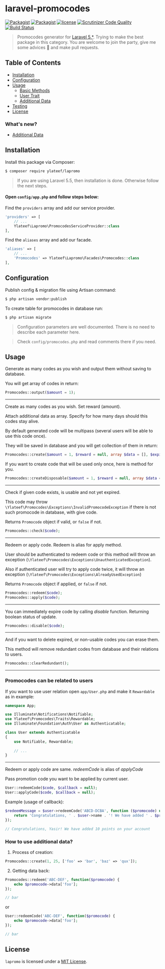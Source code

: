 # laravel-promocodes

[![Packagist](https://img.shields.io/packagist/v/zYlateef/promocodes.svg)](https://packagist.org/packages/zYlateef/promocodes)
[![Packagist](https://img.shields.io/packagist/dt/zYlateef/promocodes.svg)](https://packagist.org/packages/zYlateef/promocodes)
[![license](https://img.shields.io/github/license/zYlateef/promocodes.svg)](https://packagist.org/packages/zYlateef/promocodes)
[![Scrutinizer Code Quality](https://scrutinizer-ci.com/g/zYlateef/laravel-promocodes/badges/quality-score.png?b=master)](https://scrutinizer-ci.com/g/zYlateef/laravel-promocodes/?branch=master)
[![Build Status](https://scrutinizer-ci.com/g/zYlateef/laravel-promocodes/badges/build.png?b=master)](https://scrutinizer-ci.com/g/zYlateef/laravel-promocodes/build-status/master)

> Promocodes generator for [Laravel 5.*](http://laravel.com/). Trying to make the best package in this category. You are welcome to join the party, give me some advices :tada: and make pull requests.

## Table of Contents
- [Installation](#installation)
- [Configuration](#configuration)
- [Usage](#usage)
    - [Basic Methods](#usage)
    - [User Trait](#promocodes-can-be-related-to-users)
    - [Additional Data](#how-to-use-additional-data)
- [Testing](#testing)
- [License](#license)

### What's new?
- [Additional Data](#how-to-use-additional-data)

## Installation

Install this package via Composer:
```bash
$ composer require ylateef/lapromo
```

> If you are using Laravel 5.5, then installation is done. Otherwise follow the next steps.

#### Open `config/app.php` and follow steps below:

Find the `providers` array and add our service provider.

```php
'providers' => [
    // ...
    Ylateef\Lapromo\PromocodesServiceProvider::class
],
```

Find the `aliases` array and add our facade.

```php
'aliases' => [
    // ...
    'Promocodes' => Ylateef\Lapromo\Facades\Promocodes::class
],
```

## Configuration

Publish config & migration file using Artisan command:
```bash
$ php artisan vendor:publish
```

To create table for promocodes in database run:
```bash
$ php artisan migrate
```

> Configuration parameters are well documented. There is no need to describe each parameter here.

> Check `config/promocodes.php` and read comments there if you need.

## Usage

Generate as many codes as you wish and output them without saving to database. 

You will get array of codes in return:

```php
Promocodes::output($amount = 1);
```

---

Create as many codes as you wish. Set reward (amount). 

Attach additional data as array. Specify for how many days should this codes stay alive.

By default generated code will be multipass (several users will be able to use this code once).

They will be saved in database and you will get collection of them in return:

```php
Promocodes::create($amount = 1, $reward = null, array $data = [], $expires_in = null);
```

If you want to create code that will be used only once, here is method for you.

```php
Promocodes::createDisposable($amount = 1, $reward = null, array $data = [], $expires_in = null);
```

---

Check if given code exists, is usable and not yet expired. 

This code may throw `\Ylateef\Promocodes\Exceptions\InvalidPromocodeException` if there is not such promocode in database, with give code.

Returns `Promocode` object if valid, or `false` if not.

```php
Promocodes::check($code);
```

---

Redeem or apply code. Redeem is alias for apply method. 

User should be authenticated to redeem code or this method will throw an exception (`\Ylateef\Promocodes\Exceptions\UnauthenticatedException`). 

Also if authenticated user will try to apply code twice, it will throw an exception (`\Ylateef\Promocodes\Exceptions\AlreadyUsedException`)

Returns `Promocode` object if applied, or `false` if not.

```php
Promocodes::redeem($code);
Promocodes::apply($code);
```

---

You can immediately expire code by calling *disable* function. Returning boolean status of update.

```php
Promocodes::disable($code);
```

---

And if you want to delete expired, or non-usable codes you can erase them.

This method will remove redundant codes from database and their relations to users. 

```php
Promocodes::clearRedundant();
```

---

### Promocodes can be related to users

If you want to use user relation open `app/User.php` and make it `Rewardable` as in example:

```php
namespace App;

use Illuminate\Notifications\Notifiable;
use Ylateef\Promocodes\Traits\Rewardable;
use Illuminate\Foundation\Auth\User as Authenticatable;

class User extends Authenticatable
{
    use Notifiable, Rewardable;
    
    // ...
}
```
---

Redeem or apply code are same. *redeemCode* is alias of *applyCode*

Pass promotion code you want to be applied by current user.

```php
User::redeemCode($code, $callback = null);
User::applyCode($code, $callback = null);
```

Example (usage of callback):

```php
$redeemMessage = $user->redeemCode('ABCD-DCBA', function ($promocode) use ($user) {
    return 'Congratulations, ' . $user->name . '! We have added ' . $promocode->reward . ' points on your account';
});

// Congratulations, Yasir! We have added 10 points on your account
```

### How to use additional data?

1. Process of creation:

```php
Promocodes::create(1, 25, ['foo' => 'bar', 'baz' => 'qux']);
```

2. Getting data back:

```php
Promocodes::redeem('ABC-DEF', function($promocode) {
    echo $promocode->data['foo'];
});

// bar
```

or

```php
User::redeemCode('ABC-DEF', function($promocode) {
    echo $promocode->data['foo'];
});

// bar
```

## License

`lapromo` is licensed under a [MIT License](https://github.com/yasir-lateef/laravel-promocodes/blob/master/LICENSE).
